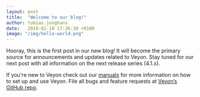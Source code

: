 ```yaml
---
layout: post
title:  "Welcome to our blog!"
author: tobias.junghans
date:   2018-02-10 17:36:30 +0100
image: "/img/hello-world.png"
---
```


Hooray, this is the first post in our new blog! It will become the primary source for announcements and updates related to Veyon. Stay tuned for our next post with all information on the next release series (4.1.x).

If you're new to Veyon check out our [manuals][manuals] for more information on how to set up and use Veyon. File all bugs and feature requests at [Veyon’s GitHub repo][veyon-gh].

[manuals]: http://docs.veyon.io
[veyon-gh]: https://github.com/veyo/veyon
